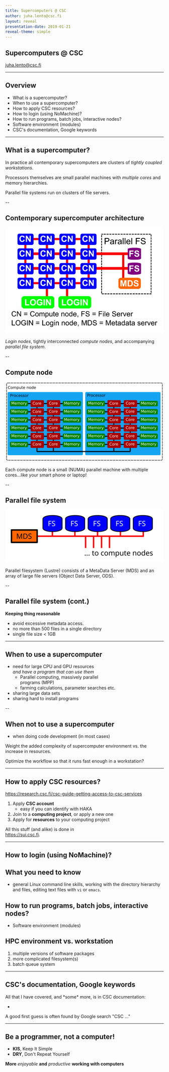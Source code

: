 ```yaml
---
title: Supercomputers @ CSC
author: juha.lento@csc.fi
layout: reveal
presentation-date: 2019-01-21
reveal-theme: simple
---
```


## Supercomputers @ CSC

<juha.lento@csc.fi>

---

## Overview

- What is a supercomputer?
- When to use a supercomputer?
- How to apply CSC resources?
- How to login (using NoMachine)?
- How to run programs, batch jobs, interactive nodes?
- Software environment (modules)
- CSC's documentation, Google keywords

---

## What is a supercomputer?

In practice all contemporary supercomputers are clusters of *tightly coupled
workstations*.

Processors themselves are small parallel machines with *multiple cores* and
memory hierarchies.

Parallel file systems run on clusters of file servers.

--

## Contemporary supercomputer architecture

![Cluster architecture](./SupercomputerArchitecture.svg "Juha's Incscape art")

*Login nodes*, tightly interconnected *compute nodes*, and accompanying
*parallel file system*.

--

## Compute node

![Compute node](./ComputeNode.svg "Juha's Incscape art")

Each compute node is a small (NUMA) parallel machine with multiple cores...like
your smart phone or laptop!

--

## Parallel file system

![Parallel file system](./ParallelFileSystem.svg "Juha's Incscape art")

Parallel filesystem (Lustre) consists of a MetaData Server (MDS) and
an array of large file servers (Object Data Server, ODS).

--

## Parallel file system (cont.)

**Keeping thing reasonable**

- avoid excessive metadata access.
- no more than 500 files in a single directory
- single file size < 1GB

---

## When to use a supercomputer

- need for large CPU and GPU resources  
  *and have a program that can use them*
    - Parallel computing, massively parallel  
       programs (MPP)
    - farming calculations, parameter searches etc.
- sharing large data sets
- sharing hard to install programs

--

## When not to use a supercomputer

- when doing code development (in most cases)

Weight the added complexity of supercomputer environment vs. the
increase in resources.

Optimize the workflow so that it runs fast enough in a workstation?

---

## How to apply CSC resources?

<https://research.csc.fi/csc-guide-getting-access-to-csc-services>

1. Apply **CSC account**
    - easy if you can identify with HAKA
2. Join to a **computing project**, or apply a new one
3. Apply for **resources** to your computing project

All this stuff (and alike) is done in  
<https://sui.csc.fi>.

---

## How to login (using NoMachine)?

## What you need to know

-  general Linux command line skills, working with the directory
   hierarchy and files, editing text files with `vi` or `emacs`.

## How to run programs, batch jobs, interactive nodes?

- Software environment (modules)

## HPC environment vs. workstation

1. multiple versions of software packages
2. more complicated filesystem(s)
3. batch queue system

---

## CSC's documentation, Google keywords

All that I have covered, and \*some\* more, is in CSC documentation:

- 

A good first guess is often found by Google search "CSC ..." 

---

## Be a programmer, not a computer!

-  **KIS**, Keep It Simple
-  **DRY**, Don't Repeat Yourself

**More** *enjoyable* **and** *productive* **working with computers**
